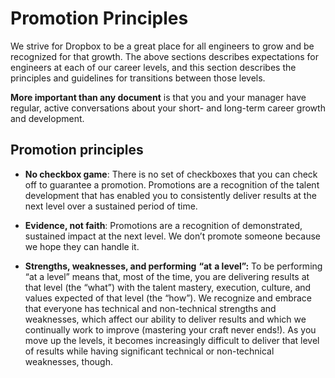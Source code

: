  # Promotion Principles

We strive for Dropbox to be a great place for all engineers to grow and be recognized for that growth. The above sections describes expectations for engineers at each of our career levels, and this section describes the principles and guidelines for transitions between those levels.

**More important than any document** is that you and your manager have regular, active conversations about your short- and long-term career growth and development.

Promotion principles
--------------------

* **No checkbox game**: There is no set of checkboxes that you can check off to guarantee a promotion. Promotions are a recognition of the talent development that has enabled you to consistently deliver results at the next level over a sustained period of time.

* **Evidence, not faith**: Promotions are a recognition of demonstrated, sustained impact at the next level. We don’t promote someone because we hope they can handle it.

* **Strengths, weaknesses, and performing**  **“at** **a level”:** To be performing  “at a level” means that, most of the time, you are delivering results at that level  (the  “what”) with the talent mastery, execution, culture, and values expected of that level  (the  “how”). We recognize and embrace that everyone has technical and non-technical strengths and weaknesses, which affect our ability to deliver results and which we continually work to improve  (mastering your craft never ends!). As you move up the levels, it becomes increasingly difficult to deliver that level of results while having significant technical or non-technical weaknesses, though.
